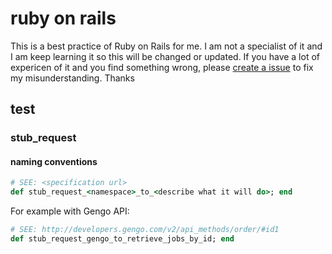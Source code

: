 [issue]: https://github.com/sotayamashita/knowledge/issues/new

# ruby on rails

This is a best practice of Ruby on Rails for me. I am not a specialist of it and I am keep learning it so this will be changed or updated. If you have a lot of expericen of it and you find something wrong, please [create a issue][issue] to fix my misunderstanding. Thanks

## test 

### stub_request

#### naming conventions 

<!-- TODO: write the reason -->

```ruby
# SEE: <specification url>
def stub_request_<namespace>_to_<describe what it will do>; end
```

For example with Gengo API:

```ruby
# SEE: http://developers.gengo.com/v2/api_methods/order/#id1
def stub_request_gengo_to_retrieve_jobs_by_id; end
```

